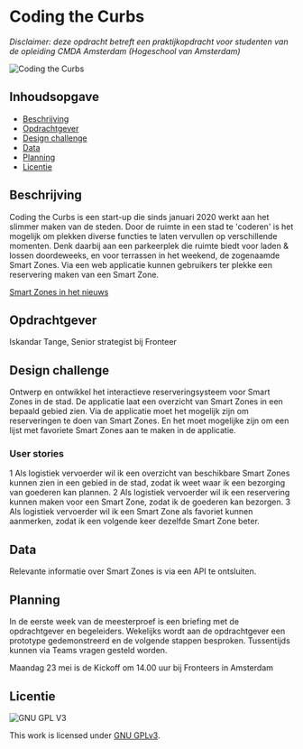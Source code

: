# Coding the Curbs
_Disclaimer: deze opdracht betreft een praktijkopdracht voor studenten van de opleiding CMDA Amsterdam (Hogeschool van Amsterdam)_


![Coding the Curbs](https://github.com/cmda-minor-web-cases/coding-the-curbs/blob/main/assets/coding-the-curbs.jpeg?raw=true)

## Inhoudsopgave
  * [Beschrijving](#beschrijving)
  * [Opdrachtgever](#opdrachtgever)
  * [Design challenge](#design-challege)
  * [Data](#data)
  * [Planning](#planning)
  * [Licentie](#licentie)

## Beschrijving
Coding the Curbs is een start-up die sinds januari 2020 werkt aan het slimmer maken van de steden. Door de ruimte in een stad te 'coderen' is het mogelijk om plekken diverse functies te laten vervullen op verschillende momenten. Denk daarbij aan een parkeerplek die ruimte biedt voor laden & lossen doordeweeks, en voor terrassen in het weekend, de zogenaamde Smart Zones. Via een web applicatie kunnen gebruikers ter plekke een reservering maken van een Smart Zone.

[Smart Zones in het nieuws](https://nos.nl/regio/utrecht/artikel/264496-utrecht-start-smartzone-voor-laden-en-lossen-in-twijnstraat-en-dubt-nog-over-e-deelstepjes)

## Opdrachtgever
Iskandar Tange, Senior strategist bij Fronteer

## Design challenge
Ontwerp en ontwikkel het interactieve reserveringsysteem voor Smart Zones in de stad. De applicatie laat een overzicht van Smart Zones in een bepaald gebied zien. Via de applicatie moet het mogelijk zijn om reserveringen te doen van Smart Zones. En het moet mogelijke zijn om een lijst met favoriete Smart Zones aan te maken in de applicatie.

### User stories
1 Als logistiek vervoerder wil ik een overzicht van beschikbare Smart Zones kunnen zien in een gebied in de stad, zodat ik weet waar ik een bezorging van goederen kan plannen.
2 Als logistiek vervoerder wil ik een reservering kunnen maken voor een Smart Zone, zodat ik de goederen kan bezorgen. 
3 Als logistiek vervoerder wil ik een Smart Zone als favoriet kunnen aanmerken, zodat ik een volgende keer dezelfde Smart Zone beter.

## Data
Relevante informatie over Smart Zones is via een API te ontsluiten.

## Planning
In de eerste week van de meesterproef is een briefing met de opdrachtgever en begeleiders. Wekelijks wordt aan de opdrachtgever een prototype gedemonstreerd en de volgende stappen besproken. Tussentijds kunnen via Teams vragen gesteld worden.

Maandag 23 mei is de Kickoff om 14.00 uur bij Fronteers in Amsterdam

## Licentie

![GNU GPL V3](https://www.gnu.org/graphics/gplv3-127x51.png)

This work is licensed under [GNU GPLv3](./LICENSE).

